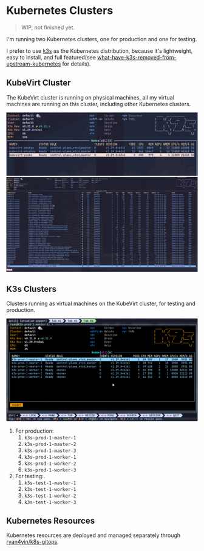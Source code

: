 # Kubernetes Clusters

> WIP, not finished yet.

I'm running two Kubernetes clusters, one for production and one for testing.

I prefer to use [k3s] as the Kubernetes distribution, because it's lightweight, easy to install, and
full featured(see [what-have-k3s-removed-from-upstream-kubernetes] for details).

## KubeVirt Cluster

The KubeVirt cluster is running on physical machines, all my virtual machines are running on this
cluster, including other Kubernetes clusters.

![](../../_img/2024-04-02_kubevirt-cluster-nodes.webp)
![](../../_img/2024-04-02_kubevirt-cluster-pods.webp)

## K3s Clusters

Clusters running as virtual machines on the KubeVirt cluster, for testing and production.

![](/_img/2024-02-18_k8s-nodes-overview.webp)

1. For production:
   1. `k3s-prod-1-master-1`
   1. `k3s-prod-1-master-2`
   1. `k3s-prod-1-master-3`
   1. `k3s-prod-1-worker-1`
   1. `k3s-prod-1-worker-2`
   1. `k3s-prod-1-worker-3`
1. For testing:.
   1. `k3s-test-1-master-1`
   2. `k3s-test-1-worker-1`
   3. `k3s-test-1-worker-2`
   4. `k3s-test-1-worker-3`

## Kubernetes Resources

Kubernetes resources are deployed and managed separately through
[ryan4yin/k8s-gitops](https://github.com/ryan4yin/k8s-gitops).

[k3s]: https://github.com/k3s-io/k3s/
[what-have-k3s-removed-from-upstream-kubernetes]:
  https://github.com/k3s-io/k3s/?tab=readme-ov-file#what-have-you-removed-from-upstream-kubernetes
